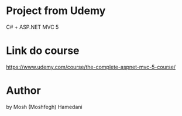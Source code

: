 # Project from Udemy

C# + ASP.NET MVC 5

# Link do course

https://www.udemy.com/course/the-complete-aspnet-mvc-5-course/

# Author

by Mosh (Moshfegh) Hamedani
